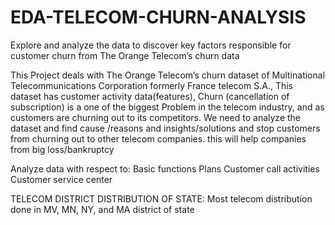 # EDA-TELECOM-CHURN-ANALYSIS
Explore and analyze the data to discover key factors responsible for customer churn from The Orange Telecom’s churn data

This Project deals with The Orange Telecom’s churn dataset of Multinational Telecommunications Corporation formerly France telecom S.A., This dataset has customer activity data(features), Churn (cancellation of subscription) is a one of the biggest Problem in the telecom industry, and as customers are churning out to its competitors. We need to analyze the dataset and find cause /reasons and insights/solutions and stop customers from churning out to other telecom companies. this will help companies from big loss/bankruptcy

Analyze data with respect to:
Basic functions
Plans
Customer call activities
Customer service center

TELECOM DISTRICT DISTRIBUTION OF STATE:
Most telecom distribution done in MV, MN, NY, and MA district of state


